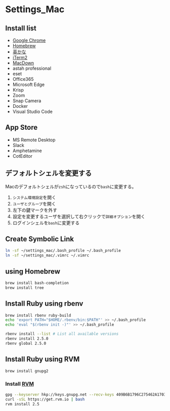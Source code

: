 # Settings_Mac

## Install list

- [Google Chrome](https://www.google.co.jp/chrome/index.html)
- [Homebrew](https://brew.sh/index_ja)
- [英かな](https://ei-kana.appspot.com/)
- [iTerm2](https://www.iterm2.com/)
- [MacDown](https://macdown.uranusjr.com/)
- astah professional
- eset
- Office365
- Microsoft Edge
- Krisp
- Zoom
- Snap Camera
- Docker
- Visual Studio Code

## App Store

- MS Remote Desktop
- Slack
- Amphetamine
- CotEditor

## デフォルトシェルを変更する

Macのデフォルトシェルが`zsh`になっているので`bash`に変更する。

1. `システム環境設定`を開く
2. `ユーザとグループ`を開く
3. 左下の鍵マークを外す
4. 設定を変更するユーザを選択して右クリックで`詳細オプション`を開く
5. ログインシェルを`bash`に変更する

## Create Symbolic Link

```sh
ln -sf ~/settings_mac/.bash_profile ~/.bash_profile
ln -sf ~/settings_mac/.vimrc ~/.vimrc
```

## using Homebrew

```sh
brew install bash-completion
brew install tree
```

## Install Ruby using rbenv


```sh
brew install rbenv ruby-build
echo 'export PATH="$HOME/.rbenv/bin:$PATH"' >> ~/.bash_profile
echo 'eval "$(rbenv init -)"' >> ~/.bash_profile
```

```sh
rbenv install --list # List all available versions
rbenv install 2.5.0
rbenv global 2.5.0
```

## Install Ruby using RVM

```sh
brew install gnupg2
```

### Install [RVM](https://rvm.io/rvm/install)

```sh
gpg --keyserver hkp://keys.gnupg.net --recv-keys 409B6B1796C275462A1703113804BB82D39DC0E3 7D2BAF1CF37B13E2069D6956105BD0E739499BDB
curl -sSL https://get.rvm.io | bash
rvm install 2.5
```
